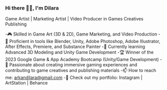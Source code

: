 ### Hi there 👋🏻, I'm Dilara
Game Artist | Marketing Artist | Video Producer in Games Creatives Publishing 

-🎮 Skilled in Game Art (3D & 2D), Game Marketing, and Video Production
-🎨 Proficient in tools like Blender, Unity, Adobe Photoshop, Adobe Illustrator, After Effects, Premiere, and Substance Painter
-🌱 Currently learning Advanced 3D Modeling and Unity Game Development
-🏆 Winner of the 2023 Google Game & App Academy Bootcamp (Unity/Game Development)
-🎯 Passionate about creating immersive gaming experiences and contributing to game creatives and publishing materials
-📫 How to reach me: arkandilara@gmail.com
-📁 Check out my portfolio: Instagram | ArtStation | Behance
